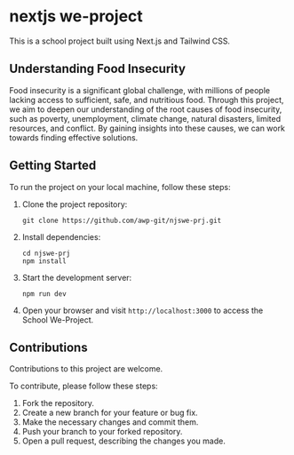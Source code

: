 # nextjs we-project

This is a school project built using Next.js and Tailwind CSS.

## Understanding Food Insecurity

Food insecurity is a significant global challenge, with millions of people lacking access to sufficient, safe, and nutritious food. Through this project, we aim to deepen our understanding of the root causes of food insecurity, such as poverty, unemployment, climate change, natural disasters, limited resources, and conflict. By gaining insights into these causes, we can work towards finding effective solutions.

## Getting Started

To run the project on your local machine, follow these steps:

1. Clone the project repository:
   ```
   git clone https://github.com/awp-git/njswe-prj.git
   ```

2. Install dependencies:
   ```
   cd njswe-prj
   npm install
   ```

3. Start the development server:
   ```
   npm run dev
   ```

4. Open your browser and visit `http://localhost:3000` to access the School We-Project.

## Contributions

Contributions to this project are welcome.

To contribute, please follow these steps:

1. Fork the repository.
2. Create a new branch for your feature or bug fix.
3. Make the necessary changes and commit them.
4. Push your branch to your forked repository.
5. Open a pull request, describing the changes you made.

